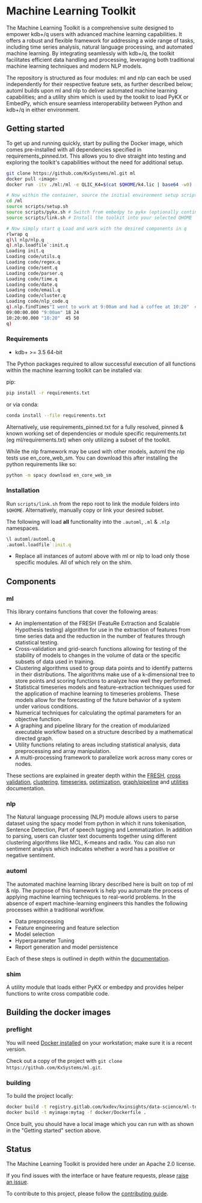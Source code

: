 # Machine Learning Toolkit

The Machine Learning Toolkit is a comprehensive suite designed to empower kdb+/q users with advanced machine learning capabilities. It offers a robust and flexible framework for addressing a wide range of tasks, including time series analysis, natural language processing, and automated machine learning. By integrating seamlessly with kdb+/q, the toolkit facilitates efficient data handling and processing, leveraging both traditional machine learning techniques and modern NLP models.

The repository is structured as four modules: ml and nlp can each be used independently for their respective feature sets, as further described below; automl builds upon ml and nlp to deliver automated machine learning capabilities; and a utility shim which is used by the toolkit to load PyKX or EmbedPy, which ensure seamless interoperability between Python and kdb+/q in either environment.

## Getting started

To get up and running quickly, start by pulling the Docker image, which comes pre-installed with all dependencies specified in requirements_pinned.txt. This allows you to dive straight into testing and exploring the toolkit's capabilities without the need for additional setup.

```bash
git clone https://github.com/KxSystems/ml.git ml
docker pull <image>
docker run -itv ./ml:/ml -e QLIC_K4=$(cat $QHOME/k4.lic | base64 -w0) --entrypoint /bin/bash <image>

# Now within the container, source the initial environment setup script
cd /ml
source scripts/setup.sh
source scripts/pykx.sh # Switch from embedpy to pykx (optionally continue with embedpy)
source scripts/link.sh # Install the toolkit into your selected QHOME

# Now simply start q Load and work with the desired components in q
rlwrap q
q)\l nlp/nlp.q
q).nlp.loadfile`:init.q
Loading init.q
Loading code/utils.q
Loading code/regex.q
Loading code/sent.q
Loading code/parser.q
Loading code/time.q
Loading code/date.q
Loading code/email.q
Loading code/cluster.q
Loading code/nlp_code.q
q).nlp.findTimes"I went to work at 9:00am and had a coffee at 10:20"  # See examples/ for more advanced usage.
09:00:00.000 "9:00am" 18 24
10:20:00.000 "10:20"  45 50
q)
```

### Requirements

- kdb+ >= 3.5 64-bit

The Python packages required to allow successful execution of all functions within the machine learning toolkit can be installed via:

pip:
```bash
pip install -r requirements.txt
```

or via conda:
```bash
conda install --file requirements.txt
```

Alternatively, use requirements_pinned.txt for a fully resolved, pinned & known working set of dependencies or module specific requirements.txt (eg ml/requirements.txt) when only utilizing a subset of the toolkit.

While the nlp framework may be used with other models, automl the nlp tests use en_core_web_sm. You can download this after installing the python requirements like so:
```bash
python -m spacy download en_core_web_sm
```

<!-- //! optional reqs for automl -->


### Installation

Run `scripts/link.sh` from the repo root to link the module folders into `$QHOME`. Alternatively, manually copy or link your desired subset.

The following will load **all** functionality into the `.automl`, `.ml` & `.nlp` namespaces.
```q
\l automl/automl.q
.automl.loadfile`:init.q
```

* Replace all instances of automl above with ml or nlp to load only those specific modules. All of which rely on the shim.

<!-- ### Examples   //! currently outdated

Examples showing implementations of several components of this toolkit can be found [here](https://github.com/KxSystems/mlnotebooks/). These notebooks include examples of the following sections of the toolkit.

*  Pre-processing functions
*  Implementations of the FRESH algorithm
*  Cross validation and grid search capabilities
*  Results Scoring functionality
*  Clustering methods applied to datasets
*  Timeseries modeling examples -->


## Components
### ml
This library contains functions that cover the following areas:
- An implementation of the FRESH (FeatuRe Extraction and Scalable Hypothesis testing) algorithm for use in the extraction of features from time series data and the reduction in the number of features through statistical testing.
- Cross-validation and grid-search functions allowing for testing of the stability of models to changes in the volume of data or the specific subsets of data used in training.
- Clustering algorithms used to group data points and to identify patterns in their distributions. The algorithms make use of a k-dimensional tree to store points and scoring functions to analyze how well they performed.
- Statistical timeseries models and feature-extraction techniques used for the application of machine learning to timeseries problems. These models allow for the forecasting of the future behavior of a system under various conditions.
- Numerical techniques for calculating the optimal parameters for an objective function.
- A graphing and pipeline library for the creation of modularized executable workflow based on a structure described by a mathematical directed graph.
- Utility functions relating to areas including statistical analysis, data preprocessing and array manipulation.
- A multi-processing framework to parallelize work across many cores or nodes.

These sections are explained in greater depth within the [FRESH](ml/docs/fresh.md), [cross validation](ml/docs/xval.md), [clustering](ml/docs/clustering/algos.md), [timeseries](ml/docs/timeseries/README.md), [optimization](ml/docs/optimize.md), [graph/pipeline](ml/docs/graph/README.md) and [utilities](ml/docs/utilities/metric.md) documentation.


### nlp

The Natural language processing (NLP) module allows users to parse dataset using the spacy model from python in which it runs tokenisation, Sentence Detection, Part of speech tagging and Lemmatization. In addition to parsing, users can cluster text documents together using different clustering algorithms like MCL, K-means and radix. You can also run sentiment analysis which indicates whether a word has a positive or negative sentiment.

<!-- //! docs? old link is dead: Documentation is available on the [nlp](https://code.kx.com/v2/ml/nlp/) homepage.-->


### automl

The automated machine learning library described here is built on top of ml & nlp. The purpose of this framework is help you automate the process of applying machine learning techniques to real-world problems. In the absence of expert machine-learning engineers this handles the following processes within a traditional workflow.

- Data preprocessing
- Feature engineering and feature selection
- Model selection
- Hyperparameter Tuning
- Report generation and model persistence

Each of these steps is outlined in depth within the [documentation](automl/docs).


### shim
A utility module that loads either PyKX or embedpy and provides helper functions to write cross compatible code.

## Building the docker images

### preflight
You will need [Docker installed](https://www.docker.com/community-edition) on your workstation; make sure it is a recent version.

Check out a copy of the project with `git clone https://github.com/KxSystems/ml.git`.

### building

To build the project locally:

```bash //! improve
docker build -t registry.gitlab.com/kxdev/kxinsights/data-science/ml-tools/automl:embedpy-gcc-deb12 -f docker/Dockerfile .
docker build -t myimage:mytag -f docker/Dockerfile .
```

<!-- **N.B.** if you wish to use an alternative source for [embedPy](https://github.com/KxSystems/embedPy) then you can append `--build-arg embedpy_img=embedpy` to your argument list. -->

<!-- Other build arguments are supported and you should browse the `Dockerfile` to see what they are. -->

Once built, you should have a local image which you can run with as shown in the "Getting started" section above.

<!-- ### Deploy //! outdated

[travisCI](https://travis-ci.org/) is configured to monitor when tags of the format `/^[0-9]+\./` are added to the [GitHub hosted project](https://github.com/KxSystems/ml), a corresponding Docker image is generated and made available on [Docker Cloud](https://cloud.docker.com/)

This is all done server side as the resulting image is large.

To do a deploy, you simply tag and push your releases as usual:
```bash
git push
git tag 0.7
git push --tag
``` -->


## Status

The Machine Learning Toolkit is provided here under an Apache 2.0 license.

If you find issues with the interface or have feature requests, please [raise an issue](https://github.com/KxSystems/ml/issues).

To contribute to this project, please follow the [contributing guide](CONTRIBUTING.md).

